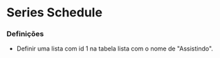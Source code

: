 # Series Schedule

### Definições

* Definir uma lista com id 1 na tabela lista com o nome de "Assistindo".